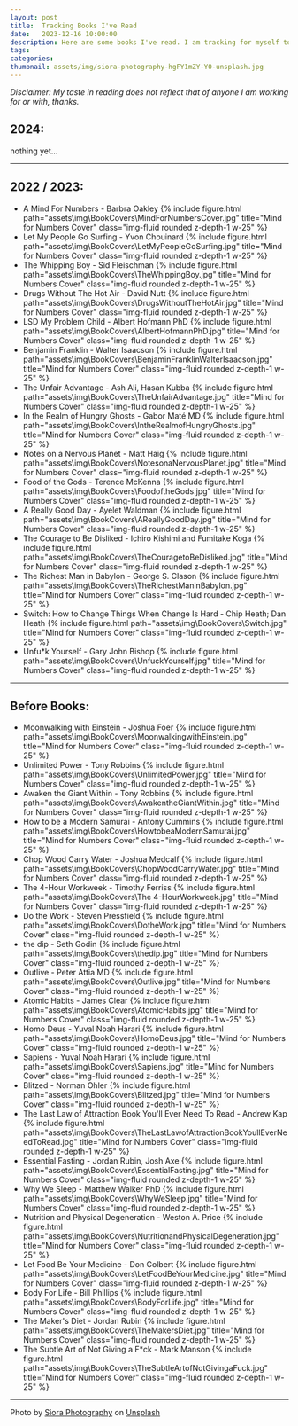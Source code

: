 ```yaml
---
layout: post
title:  Tracking Books I've Read
date:   2023-12-16 10:00:00
description: Here are some books I've read. I am tracking for myself to see what I read over time and I want to publicly review the notes I get from a book. This is my way of taking good notes, then creating a plan to act which is how to incorporate into life. 
tags: 
categories: 
thumbnail: assets/img/siora-photography-hgFY1mZY-Y0-unsplash.jpg
---
```


<i>
    Disclaimer: My taste in reading does not reflect that of anyone I am working for or with, thanks. 
</i>

## 2024:
nothing yet...


<hr>


## 2022 / 2023:
<ul>
    <li>A Mind For Numbers - Barbra Oakley
    {%  include figure.html 
        path="assets\img\BookCovers\MindForNumbersCover.jpg"
        title="Mind for Numbers Cover" class="img-fluid rounded z-depth-1 w-25" %}
    </li>
    <li>Let My People Go Surfing - Yvon Chouinard
    {%  include figure.html 
        path="assets\img\BookCovers\LetMyPeopleGoSurfing.jpg"
        title="Mind for Numbers Cover" class="img-fluid rounded z-depth-1 w-25" %}
    </li>
    <li>The Whipping Boy - Sid Fleischman
    {%  include figure.html 
        path="assets\img\BookCovers\TheWhippingBoy.jpg"
        title="Mind for Numbers Cover" class="img-fluid rounded z-depth-1 w-25" %}
    </li>
    <li>Drugs Without The Hot Air - David Nutt
    {%  include figure.html 
        path="assets\img\BookCovers\DrugsWithoutTheHotAir.jpg"
        title="Mind for Numbers Cover" class="img-fluid rounded z-depth-1 w-25" %}
    </li>
    <li>LSD My Problem Child - Albert Hofmann PhD
    {%  include figure.html 
        path="assets\img\BookCovers\AlbertHofmannPhD.jpg"
        title="Mind for Numbers Cover" class="img-fluid rounded z-depth-1 w-25" %}
    </li>
    <li>Benjamin Franklin - Walter Isaacson
    {%  include figure.html 
        path="assets\img\BookCovers\BenjaminFranklinWalterIsaacson.jpg"
        title="Mind for Numbers Cover" class="img-fluid rounded z-depth-1 w-25" %}
    </li>
    <li>The Unfair Advantage - Ash Ali, Hasan Kubba
    {%  include figure.html 
        path="assets\img\BookCovers\TheUnfairAdvantage.jpg"
        title="Mind for Numbers Cover" class="img-fluid rounded z-depth-1 w-25" %}
    </li>
    <li>In the Realm of Hungry Ghosts -  Gabor Maté MD
    {%  include figure.html 
        path="assets\img\BookCovers\IntheRealmofHungryGhosts.jpg"
        title="Mind for Numbers Cover" class="img-fluid rounded z-depth-1 w-25" %}
    </li>
    <li>Notes on a Nervous Planet - Matt Haig
    {%  include figure.html 
        path="assets\img\BookCovers\NotesonaNervousPlanet.jpg"
        title="Mind for Numbers Cover" class="img-fluid rounded z-depth-1 w-25" %}
    </li>
    <li>Food of the Gods - Terence McKenna
    {%  include figure.html 
        path="assets\img\BookCovers\FoodoftheGods.jpg"
        title="Mind for Numbers Cover" class="img-fluid rounded z-depth-1 w-25" %}
    </li>
    <li>A Really Good Day - Ayelet Waldman
    {%  include figure.html 
        path="assets\img\BookCovers\AReallyGoodDay.jpg"
        title="Mind for Numbers Cover" class="img-fluid rounded z-depth-1 w-25" %}
    </li>
    <li>The Courage to Be Disliked - Ichiro Kishimi and Fumitake Koga
    {%  include figure.html 
        path="assets\img\BookCovers\TheCouragetoBeDisliked.jpg"
        title="Mind for Numbers Cover" class="img-fluid rounded z-depth-1 w-25" %}
    </li>
    <li>The Richest Man in Babylon - George S. Clason
    {%  include figure.html 
        path="assets\img\BookCovers\TheRichestManinBabylon.jpg"
        title="Mind for Numbers Cover" class="img-fluid rounded z-depth-1 w-25" %}
    </li>
    <li>Switch: How to Change Things When Change Is Hard - Chip Heath; Dan Heath
    {%  include figure.html 
        path="assets\img\BookCovers\Switch.jpg"
        title="Mind for Numbers Cover" class="img-fluid rounded z-depth-1 w-25" %}
    </li>
    <li>Unfu*k Yourself - Gary John Bishop
    {%  include figure.html 
        path="assets\img\BookCovers\UnfuckYourself.jpg"
        title="Mind for Numbers Cover" class="img-fluid rounded z-depth-1 w-25" %}
    </li>
</ul>

<hr>

## Before Books:


<ul>
    <li>Moonwalking with Einstein - Joshua Foer
    {%  include figure.html 
        path="assets\img\BookCovers\MoonwalkingwithEinstein.jpg"
        title="Mind for Numbers Cover" class="img-fluid rounded z-depth-1 w-25" %}
    </li>
    <li>Unlimited Power - Tony Robbins
    {%  include figure.html 
        path="assets\img\BookCovers\UnlimitedPower.jpg"
        title="Mind for Numbers Cover" class="img-fluid rounded z-depth-1 w-25" %}
    </li>
    <li>Awaken the Giant Within - Tony Robbins
    {%  include figure.html 
        path="assets\img\BookCovers\AwakentheGiantWithin.jpg"
        title="Mind for Numbers Cover" class="img-fluid rounded z-depth-1 w-25" %}
    </li>
    <li>How to be a Modern Samurai - Antony Cummins
    {%  include figure.html 
        path="assets\img\BookCovers\HowtobeaModernSamurai.jpg"
        title="Mind for Numbers Cover" class="img-fluid rounded z-depth-1 w-25" %}
    </li>
    <li>Chop Wood Carry Water - Joshua Medcalf
    {%  include figure.html 
        path="assets\img\BookCovers\ChopWoodCarryWater.jpg"
        title="Mind for Numbers Cover" class="img-fluid rounded z-depth-1 w-25" %}
    </li>
    <li>The 4-Hour Workweek - Timothy Ferriss
    {%  include figure.html 
        path="assets\img\BookCovers\The 4-HourWorkweek.jpg"
        title="Mind for Numbers Cover" class="img-fluid rounded z-depth-1 w-25" %}
    </li>
    <li>Do the Work - Steven Pressfield
    {%  include figure.html 
        path="assets\img\BookCovers\DotheWork.jpg"
        title="Mind for Numbers Cover" class="img-fluid rounded z-depth-1 w-25" %}
    </li>
    <li>the dip - Seth Godin
    {%  include figure.html 
        path="assets\img\BookCovers\thedip.jpg"
        title="Mind for Numbers Cover" class="img-fluid rounded z-depth-1 w-25" %}
    </li>
    <li>Outlive - Peter Attia MD
    {%  include figure.html 
        path="assets\img\BookCovers\Outlive.jpg"
        title="Mind for Numbers Cover" class="img-fluid rounded z-depth-1 w-25" %}
    </li>
    <li>Atomic Habits - James Clear
    {%  include figure.html 
        path="assets\img\BookCovers\AtomicHabits.jpg"
        title="Mind for Numbers Cover" class="img-fluid rounded z-depth-1 w-25" %}
    </li>
    <li>Homo Deus - Yuval Noah Harari
    {%  include figure.html 
        path="assets\img\BookCovers\HomoDeus.jpg"
        title="Mind for Numbers Cover" class="img-fluid rounded z-depth-1 w-25" %}
    </li>
    <li>Sapiens - Yuval Noah Harari
    {%  include figure.html 
        path="assets\img\BookCovers\Sapiens.jpg"
        title="Mind for Numbers Cover" class="img-fluid rounded z-depth-1 w-25" %}
    </li>
    <li>Blitzed - Norman Ohler
    {%  include figure.html 
        path="assets\img\BookCovers\Blitzed.jpg"
        title="Mind for Numbers Cover" class="img-fluid rounded z-depth-1 w-25" %}
    </li>
    <li>The Last Law of Attraction Book You'll Ever Need To Read - Andrew Kap
    {%  include figure.html 
        path="assets\img\BookCovers\TheLastLawofAttractionBookYoullEverNeedToRead.jpg"
        title="Mind for Numbers Cover" class="img-fluid rounded z-depth-1 w-25" %}
    </li>
    <li>Essential Fasting - Jordan Rubin, Josh Axe
    {%  include figure.html 
        path="assets\img\BookCovers\EssentialFasting.jpg"
        title="Mind for Numbers Cover" class="img-fluid rounded z-depth-1 w-25" %}
    </li>
    <li>Why We Sleep - Matthew Walker PhD
    {%  include figure.html 
        path="assets\img\BookCovers\WhyWeSleep.jpg"
        title="Mind for Numbers Cover" class="img-fluid rounded z-depth-1 w-25" %}
    </li>
    <li>Nutrition and Physical Degeneration - Weston A. Price
    {%  include figure.html 
        path="assets\img\BookCovers\NutritionandPhysicalDegeneration.jpg"
        title="Mind for Numbers Cover" class="img-fluid rounded z-depth-1 w-25" %}
    </li>
    <li>Let Food Be Your Medicine - Don Colbert
    {%  include figure.html 
        path="assets\img\BookCovers\LetFoodBeYourMedicine.jpg"
        title="Mind for Numbers Cover" class="img-fluid rounded z-depth-1 w-25" %}
    </li>
    <li>Body For Life - Bill Phillips
    {%  include figure.html 
        path="assets\img\BookCovers\BodyForLife.jpg"
        title="Mind for Numbers Cover" class="img-fluid rounded z-depth-1 w-25" %}
    </li>
    <li>The Maker's Diet - Jordan Rubin
    {%  include figure.html 
        path="assets\img\BookCovers\TheMakersDiet.jpg"
        title="Mind for Numbers Cover" class="img-fluid rounded z-depth-1 w-25" %}
    </li>
    <li>The Subtle Art of Not Giving a F*ck - Mark Manson
    {%  include figure.html 
        path="assets\img\BookCovers\TheSubtleArtofNotGivingaFuck.jpg"
        title="Mind for Numbers Cover" class="img-fluid rounded z-depth-1 w-25" %}
    </li>
</ul>

<hr>

Photo by <a href="https://unsplash.com/@siora18?utm_content=creditCopyText&utm_medium=referral&utm_source=unsplash">Siora Photography</a> on <a href="https://unsplash.com/photos/woman-covering-her-face-with-white-book-hgFY1mZY-Y0?utm_content=creditCopyText&utm_medium=referral&utm_source=unsplash">Unsplash</a>
  